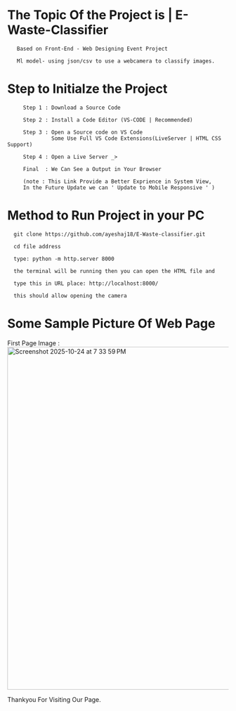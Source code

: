 
# The Topic Of the Project is | E-Waste-Classifier
        
       Based on Front-End - Web Designing Event Project  
       
       Ml model- using json/csv to use a webcamera to classify images.
       
# Step to Initialze the Project
      
         Step 1 : Download a Source Code 

         Step 2 : Install a Code Editor (VS-CODE | Recommended)

         Step 3 : Open a Source code on VS Code
                  Some Use Full VS Code Extensions(LiveServer | HTML CSS Support)

         Step 4 : Open a Live Server _>

         Final  : We Can See a Output in Your Browser

         (note : This Link Provide a Better Exprience in System View,
         In the Future Update we can ' Update to Mobile Responsive ' )


# Method to Run Project in your PC
       
       
      git clone https://github.com/ayeshaj18/E-Waste-classifier.git
      
      cd file address

      type: python -m http.server 8000

      the terminal will be running then you can open the HTML file and
      
      type this in URL place: http://localhost:8000/

      this should allow opening the camera
      
  

# Some Sample Picture Of Web Page 


First Page Image : <img width="1440" height="780" alt="Screenshot 2025-10-24 at 7 33 59 PM" src="https://github.com/user-attachments/assets/1ce57089-8d1b-459b-b000-d9aeaed6f289" />

                   
Thankyou For Visiting Our Page.

